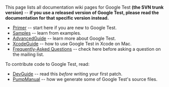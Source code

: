 This page lists all documentation wiki pages for Google Test **(the SVN trunk version)**
-- **if you use a released version of Google Test, please read the
documentation for that specific version instead.**

  * [Primer](V1_7_Primer.md) -- start here if you are new to Google Test.
  * [Samples](V1_7_Samples.md) -- learn from examples.
  * [AdvancedGuide](V1_7_AdvancedGuide.md) -- learn more about Google Test.
  * [XcodeGuide](V1_7_XcodeGuide.md) -- how to use Google Test in Xcode on Mac.
  * [Frequently-Asked Questions](V1_7_FAQ.md) -- check here before asking a question on the mailing list.

To contribute code to Google Test, read:

  * [DevGuide](DevGuide.md) -- read this _before_ writing your first patch.
  * [PumpManual](V1_7_PumpManual.md) -- how we generate some of Google Test's source files.
